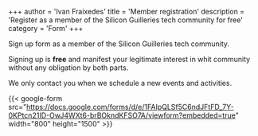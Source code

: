 +++
author = 'Ivan Fraixedes'
title = 'Member registration'
description = 'Register as a member of the Silicon Guilleries tech community for free'
category = 'Form'
+++

Sign up form as a member of the Silicon Guilleries tech community.

Signing up is __free__ and manifest your legitimate interest in whit community without any obligation by both parts.

We only contact you when we schedule a new events and activities.

{{< google-form src="https://docs.google.com/forms/d/e/1FAIpQLSf5C6ndJFtFD_7Y-0KPtcn21ID-OwJ4WXt6-brBOkndKFSO7A/viewform?embedded=true" width="800" height="1500" >}}
